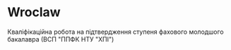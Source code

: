 # Wroclaw
Кваліфікаційна робота на підтвердження ступеня фахового молодшого бакалавра (ВСП "ППФК НТУ "ХПІ")

